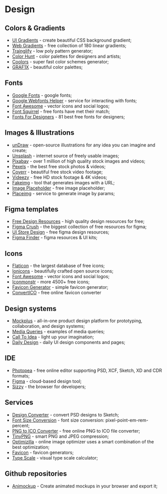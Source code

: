 # Design

## Colors & Gradients

- [UI Gradients](https://uigradients.com/) - create beautiful CSS background gradient;
- [Web Gradients](https://webgradients.com/) - free collection of 180 linear gradients;
- [Trainglify](https://trianglify.io/) - low poly pattern generator;
- [Color Hunt](https://colorhunt.co/) - color palettes for designers and artists;
- [Coolors](https://coolors.co/) - super fast color schemes generator;
- [GRAF1X](https://graf1x.com/) - beautiful color palettes;

## Fonts

- [Google Fonts](https://fonts.google.com/) - google fonts;
- [Google Webfonts Helper](https://google-webfonts-helper.herokuapp.com/fonts/) - service for interacting with fonts;
- [Font Awesome](https://fontawesome.com/) - vector icons and social logos;
- [Font Squirrel](https://www.fontsquirrel.com/) - free fonts have met their match;
- [Fonts For Designers](http://www.creativebloq.com/graphic-design-tips/best-free-fonts-for-designers-1233380) - 81 best free fonts for designers;

## Images & Illustrations

- [unDraw](https://undraw.co/) - open-source illustrations for any idea you can imagine and create;
- [Unsplash](https://unsplash.com/) - internet source of freely usable images;
- [Pixabay](https://pixabay.com/) - over 1 million of high quality stock images and videos;
- [Pexels](https://www.pexels.com/) - the best free stock photos & videos;
- [Coverr](https://coverr.co/) - beautiful free stock video footage;
- [Videezy](https://www.videezy.com/) - free HD stock footage & 4K videos;
- [Fakeimg](https://fakeimg.pl/) - tool that generates images with a URL;
- [Image Placeholder](https://placeholder.com/) - free image placeholder;
- [Placeimg](https://placeimg.com/) - service to generate image by params;

## Figma templates

- [Free Design Resources](https://freedesignresources.net/) - high quality design resources for free;
- [Figma Crush](https://www.figmacrush.com/) - the biggest collection of free resources for figma;
- [UI Store Design](https://www.uistore.design/types/figma/) - free figma design resources;
- [Figma Finder](https://www.figmafinder.com/) - figma resources & UI kits;

## Icons

- [Flaticon](https://www.flaticon.com/) - the largest database of free icons;
- [Ionicons](https://ionicons.com/) - beautifully crafted open source icons;
- [Font Awesome](http://fontawesome.io/) - vector icons and social logos;
- [Iconmonstr](https://iconmonstr.com/) - more 4500+ free icons;
- [Favicon Generator](https://realfavicongenerator.net/) - simple favicon generator;
- [ConvertICO](https://convertico.com/favicon/) - free online favicon converter

## Design systems

- [Mockplus](https://www.mockplus.com/) - all-in-one product design platform for prototyping, collaboration, and design systems;
- [Media Queries](https://mediaqueri.es/) - examples of media queries;
- [Call To Idea](http://www.calltoidea.com/) - light up your imagination;
- [Daily Design](https://uidesigndaily.com/) - daily UI design components and pages;

## IDE

- [Photopea](https://www.photopea.com/) - free online editor supporting PSD, XCF, Sketch, XD and CDR formats;
- [Figma](https://www.figma.com/) - cloud-based design tool;
- [Sizzy](https://sizzy.co/) - the browser for developers;

## Services

- [Design Converter](https://avocode.com/convert-psd-to-sketch) - convert PSD designs to Sketch;
- [Font Size Conversion](https://websemantics.uk/tools/font-size-conversion-pixel-point-em-rem-percent/) - font size conversion: pixel-point-em-rem-percent;
- [PNG to ICO Converter](https://convertico.com/) - free online PNG to ICO file converter;
- [TinyPNG](https://tinypng.com/) - smart PNG and JPEG compression;
- [Optimizilla](https://imagecompressor.com/) - online image optimizer uses a smart combination of the best optimization;
- [Favicon](https://favicon.io/) - favicon generators;
- [Type Scale](https://type-scale.com/) - visual type scale calculator;

## Github repositories

- [Animockup](https://github.com/alyssaxuu/animockup) - Create animated mockups in your browser and export it;
